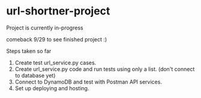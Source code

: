 # url-shortner-project

Project is currently in-progress

comeback 9/29 to see finished project :)


Steps taken so far
1. Create test url_service.py cases.
2. Create url_service.py code and run tests using only a list. (don't connect to database yet)
3. Connect to DynamoDB and test with Postman API services.
4. Set up deploying and hosting. 